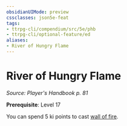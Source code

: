 ```yaml
---
obsidianUIMode: preview
cssclasses: json5e-feat
tags:
- ttrpg-cli/compendium/src/5e/phb
- ttrpg-cli/optional-feature/ed
aliases:
- River of Hungry Flame
---
```

# River of Hungry Flame
*Source: Player's Handbook p. 81*  

**Prerequisite**: Level 17

You can spend 5 ki points to cast [wall of fire](/3-Mechanics/CLI/Compendium/spells/wall-of-fire.md).